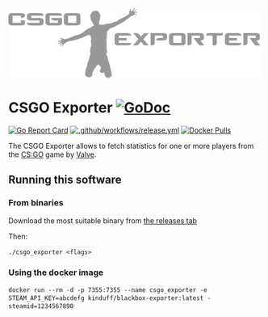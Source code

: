 ![](extra/logo.png)

# CSGO Exporter [![GoDoc](https://godoc.org/github.com/kinduff/csgo_exporter?status.svg)][godoc]

[![Go Report Card](https://goreportcard.com/badge/github.com/kinduff/csgo_exporter)][goreport]
[![.github/workflows/release.yml](https://github.com/kinduff/csgo_exporter/actions/workflows/release.yml/badge.svg)][workflow]
[![Docker Pulls](https://img.shields.io/docker/pulls/kinduff/csgo_exporter.svg?maxAge=604800)][dockerhub]

The CSGO Exporter allows to fetch statistics for one or more players from the [CS:GO](https://store.steampowered.com/app/730/CounterStrike_Global_Offensive/) game by [Valve](https://www.valvesoftware.com/en/).

## Running this software

### From binaries

Download the most suitable binary from [the releases tab](https://github.com/kinduff/csgo_exporter/releases)

Then:

```shell
./csgo_exporter <flags>
```

### Using the docker image

```shell
docker run --rm -d -p 7355:7355 --name csgo_exporter -e STEAM_API_KEY=abcdefg kinduff/blackbox-exporter:latest -steamid=1234567890
```

[godoc]: https://godoc.org/github.com/kinduff/csgo_exporter
[goreport]: https://goreportcard.com/report/github.com/gustavo-iniguez-goya/opensnitch
[workflow]: https://github.com/kinduff/csgo_exporter/actions/workflows/release.yml
[dockerhub]: https://hub.docker.com/r/kinduff/csgo_exporter
